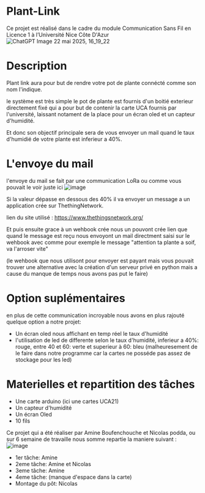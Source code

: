 # Plant-Link

Ce projet est réalisé dans le cadre du module Communication Sans Fil en Licence 1 à l’Université Nice Côte D'Azur
![ChatGPT Image 22 mai 2025, 16_19_22](https://github.com/user-attachments/assets/4abf768d-c1f6-4122-a66b-7bd9a429cee8)

# Description 
Plant link aura pour but de rendre votre pot de plante connécté comme son nom l'indique.

le système est très simple le pot de plante est fournis d'un boitié exterieur directement fixé qui a pour but de 
contenir la carte UCA fournis par l'université, laissant notament de la place pour un écran oled et un capteur d'humidité.

Et donc son objectif principale sera de vous envoyer un mail quand le taux d'humidié de votre plante est inferieur a 40%.

# L'envoye du mail

l'envoye du mail se fait par une communication LoRa ou comme vous pouvait le voir juste ici 
![image](https://github.com/user-attachments/assets/0e3d62cb-ebc1-4456-a3c2-2370ffaa7d1e)

Si la valeur dépasse en dessous des 40% il va envoyer un message a un application crée sur ThethingNetwork.

lien du site utilisé : https://www.thethingsnetwork.org/

Et puis ensuite grace à un wehbook crée nous un pouvont crée lien que quand le message est reçu nous envoyont un mail 
directment saisi sur le wehbook avec comme pour exemple le message "attention ta plante a soif, va l'arroser vite" 

(le wehbook que nous utilisont pour envoyer est payant mais vous pouvait trouver une alternative avec la création d'un serveur privé en python mais a cause du manque de temps nous avons pas put le faire)

# Option suplémentaires 

en plus de cette communication incroyable nous avons en plus rajouté quelque option a notre projet:

* Un écran oled nous affichant en temp réel le taux d'humidité
* l'utilisation de led de differente selon le taux d'humidité, inferieur a 40%: rouge, entre 40 et 60: verte et superieur à 60: bleu (malheuresement de le faire dans notre programme car la cartes ne posséde pas assez de stockage pour les led)

# Materielles et repartition des tâches 

* Une carte arduino (ici une cartes UCA21)
* Un capteur d'humidité
* Un écran Oled
* 10 fils

Ce projet qui a été réaliser par Amine Boufenchouche et Nicolas podda, ou sur 6 semaine de travaille nous somme repartie la maniere suivant : 
![image](https://github.com/user-attachments/assets/b0082b1c-02e3-4dbe-9ec5-07ce25f27fb7)

* 1er tâche: Amine
* 2eme tâche: Amine et Nicolas
* 3eme tâche: Amine
* 4eme tâche: (manque d'espace dans la carte)
* Montage du pôt: Nicolas
